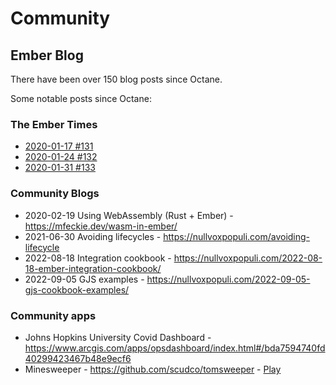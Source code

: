 # Community

## Ember Blog

There have been over 150 blog posts since Octane.

Some notable posts since Octane:

### The Ember Times

- [2020-01-17 #131](https://blog.emberjs.com/the-ember-times-issue-131/)
- [2020-01-24 #132](https://blog.emberjs.com/the-ember-times-issue-132/)
- [2020-01-31 #133](https://blog.emberjs.com/the-ember-times-issue-133/)


### Community Blogs

 - 2020-02-19 Using WebAssembly (Rust + Ember) - https://mfeckie.dev/wasm-in-ember/
 - 2021-06-30 Avoiding lifecycles - https://nullvoxpopuli.com/avoiding-lifecycle
 - 2022-08-18 Integration cookbook - https://nullvoxpopuli.com/2022-08-18-ember-integration-cookbook/
 - 2022-09-05 GJS examples - https://nullvoxpopuli.com/2022-09-05-gjs-cookbook-examples/


### Community apps
 - Johns Hopkins University Covid Dashboard - https://www.arcgis.com/apps/opsdashboard/index.html#/bda7594740fd40299423467b48e9ecf6
 - Minesweeper - https://github.com/scudco/tomsweeper - [Play](https://tomsweeper.scud.co/)
